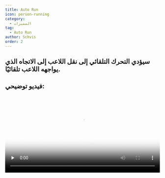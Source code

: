 ```yaml
---
title: Auto Run
icon: person-running
category:
  - المميزات
tag:
  - Auto Run
author: Schvis
order: 2
---
```


## سيؤدي التحرك التلقائي إلى نقل اللاعب إلى الاتجاه الذي يواجهه اللاعب تلقائيًا.

## فيديو توضيحي:

<video controls preload="none" width="100%" poster="https://nextcloud.atruicardona.xyz/s/QGyZW8KnWNtrsxi/preview"><source src="https://nextcloud.atruicardona.xyz/s/QGyZW8KnWNtrsxi/download" type="video/mp4"></video>

